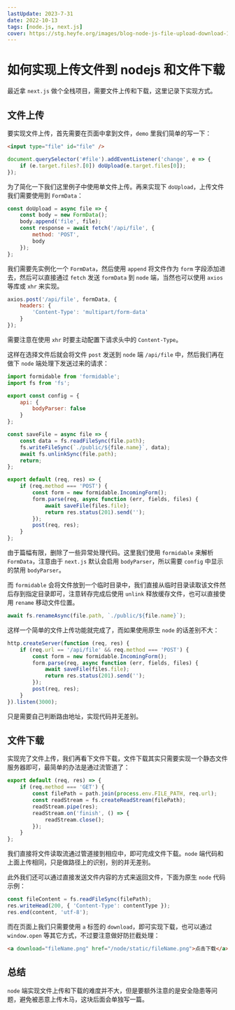 ```yaml
---
lastUpdate: 2023-7-31
date: 2022-10-13
tags: [node.js, next.js]
cover: https://stg.heyfe.org/images/blog-node-js-file-upload-download-1690812036240.png
---
```


# 如何实现上传文件到 nodejs 和文件下载

最近拿 `next.js` 做个全栈项目，需要文件上传和下载，这里记录下实现方式。

## 文件上传

要实现文件上传，首先需要在页面中拿到文件，`demo` 里我们简单的写一下：

```html
<input type="file" id="file" />
```

```js
document.querySelector('#file').addEventListener('change', e => {
    if (e.target.files?.[0]) doUpload(e.target.files[0]);
});
```

为了简化一下我们这里例子中使用单文件上传。再来实现下 `doUpload`，上传文件我们需要使用到 `FormData`：

```js
const doUpload = async file => {
    const body = new FormData();
    body.append('file', file);
    const response = await fetch('/api/file', {
        method: 'POST',
        body
    });
};
```

我们需要先实例化一个 `FormData`，然后使用 `append` 将文件作为 `form` 字段添加进去，然后可以直接通过 `fetch` 发送 `formData` 到 `node` 端，当然也可以使用 `axios` 等库或 `xhr` 来实现。

```js
axios.post('/api/file', formData, {
    headers: {
        'Content-Type': 'multipart/form-data'
    }
});
```

需要注意在使用 `xhr` 时要主动配置下请求头中的 `Content-Type`。

这样在选择文件后就会将文件 `post` 发送到 `node` 端 `/api/file` 中，然后我们再在做下 `node` 端处理下发送过来的请求：

```js
import formidable from 'formidable';
import fs from 'fs';

export const config = {
    api: {
        bodyParser: false
    }
};

const saveFile = async file => {
    const data = fs.readFileSync(file.path);
    fs.writeFileSync(`./public/${file.name}`, data);
    await fs.unlinkSync(file.path);
    return;
};

export default (req, res) => {
    if (req.method === 'POST') {
        const form = new formidable.IncomingForm();
        form.parse(req, async function (err, fields, files) {
            await saveFile(files.file);
            return res.status(201).send('');
        });
        post(req, res);
    }
};
```

由于篇幅有限，删除了一些异常处理代码。这里我们使用 `formidable` 来解析 `FormData`，注意由于 `next.js` 默认会启用 `bodyParser`，所以需要 `config` 中显示的禁用 `bodyParser`。

而 `formidable` 会将文件放到一个临时目录中，我们直接从临时目录读取该文件然后存到指定目录即可，注意转存完成后使用 `unlink` 释放缓存文件，也可以直接使用 `rename` 移动文件位置。

```js
await fs.renameAsync(file.path, `./public/${file.name}`);
```

这样一个简单的文件上传功能就完成了，而如果使用原生 `node` 的话差别不大：

```js
http.createServer(function (req, res) {
    if (req.url == '/api/file' && req.method === 'POST') {
        const form = new formidable.IncomingForm();
        form.parse(req, async function (err, fields, files) {
            await saveFile(files.file);
            return res.status(201).send('');
        });
        post(req, res);
    }
}).listen(3000);
```

只是需要自己判断路由地址，实现代码并无差别。

## 文件下载

实现完了文件上传，我们再看下文件下载，文件下载其实只需要实现一个静态文件服务器即可，最简单的办法是通过流管道了：

```js
export default (req, res) => {
    if (req.method === 'GET') {
        const filePath = path.join(process.env.FILE_PATH, req.url);
        const readStream = fs.createReadStream(filePath);
        readStream.pipe(res);
        readStream.on('finish', () => {
            readStream.close();
        });
    }
};
```

我们直接将文件读取流通过管道接到相应中，即可完成文件下载。`node` 端代码和上面上传相同，只是做路径上的识别，别的并无差别。

此外我们还可以通过直接发送文件内容的方式来返回文件，下面为原生 `node` 代码示例：

```js
const fileContent = fs.readFileSync(filePath);
res.writeHead(200, { 'Content-Type': contentType });
res.end(content, 'utf-8');
```

而在页面上我们只需要使用 `a` 标签的 `download`，即可实现下载，也可以通过 `window.open` 等其它方式，不过要注意做好防拦截处理：

```html
<a download="fileName.png" href="/node/static/fileName.png">点击下载</a>
```

## 总结

`node` 端实现文件上传和下载的难度并不大，但是要额外注意的是安全隐患等问题，避免被恶意上传木马，这块后面会单独写一篇。
